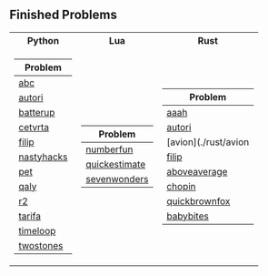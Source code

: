 ## Finished Problems

<table>
  <tr><th>Python</th><th>Lua</th><th>Rust</th></tr>
  
  <tr><td>

| Problem     |
|-------------|
| [abc](./python/abc) |
| [autori](./python/autori) |
| [batterup](./python/batterup) |
| [cetvrta](./python/cetvrta) |
| [filip](./python/filip) |
| [nastyhacks](./python/nastyhacks) |
| [pet](./python/pet) |
| [qaly](./python/qaly) |
| [r2](./python/r2) |
| [tarifa](./python/tarifa) |
| [timeloop](./python/timeloop) |
| [twostones](./python/twostones) | 

</td><td>

| Problem     |
|-------------|
| [numberfun](./lua/numberfun) |
| [quickestimate](./lua/quickestimate) |
| [sevenwonders](./lua/sevenwonders) |

</td><td>
  
| Problem |
| ------- |
| [aaah](./rust/aaah) |
| [autori](./rust/autori) |
| [avion](./rust/avion |
| [filip](./rust/filip) |
| [aboveaverage](./rust/aboveaverage) |
| [chopin](./rust/chopin) |
| [quickbrownfox](./rust/quickbrownfox) |
| [babybites](./rust/babybites) |

</td></tr> </table>
